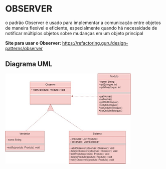 <h1> OBSERVER </h1>

<p> o padrão Observer é usado para implementar a comunicação entre objetos de maneira flexível e eficiente, especialmente quando há necessidade de notificar múltiplos objetos sobre mudanças em um objeto principal</p>
 

</p>

__Site para usar o Observer:__ https://refactoring.guru/design-patterns/observer


<h2>Diagrama UML</h2>

<img src = "UML_observer.png" width="400px">